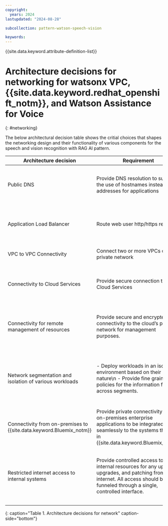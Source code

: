 ```yaml
---
copyright:
  years: 2024
lastupdated: "2024-08-28"

subcollection: pattern-watson-speech-vision

keywords:
---
```

{{site.data.keyword.attribute-definition-list}}

# Architecture decisions for networking for watsonx VPC, {{site.data.keyword.redhat_openshift_notm}}, and Watson Assistance for Voice 
{: #networking}

The below architectural decision table shows the critial choices that shapes the networking design and their functionality of various components for the speech and vision recognition with RAG AI pattern.

| Architecture decision                                                | Requirement                                                                                                                                            | Options                                                                                                                                                | Decision                                         | Rationale                                                                                                                                                                                                                                                      |
| ------------------------------------------------------------------------------- | ---------------------------------------------------------------------------------------------------------------------------------------------------------------- | ---------------------------------------------------------------------------------------------------------------------------------------------------------------- | ---------------------------------------------------------- | ------------------------------------------------------------------------------------------------------------------------------------------------------------------------------------------------------------------------------------------------------------------------ |
| Public DNS                                                                      | Provide DNS resolution to support the use of hostnames instead of IP addresses for applications                                                                  | - {{site.data.keyword.Bluemix_notm}} Internet Services (CIS)  \n -  {{site.data.keyword.Bluemix_notm}} DNS                                                       | {{site.data.keyword.Bluemix_notm}} Internet Services (CIS) | {{site.data.keyword.Bluemix_notm}} Internet Services support provisioning and configuring DNS records for public DNS resolution and can be integrated with the public VPC ALBs for the web tier.                                                                         |
| Application Load Balancer                                                       | Route web user http/https requests                                                                                                                               | - VPC application load balancer (ALB) \n -  VPC network load balancer (NLB)  \n -  HA proxy on a VSI (manual deployment)                                                                                                                   | VPC ALB                                                    | VPC ALB is recommended for web-based workloads. \n - Provides layer 4 and layer 7 load-balancing \n - Supports HTTP, HTTPS, and TCP requests \n - Supports SSL offloading.                                                                                                  |
| VPC to VPC Connectivity                                                         | Connect two or more VPCs over a private network                                                                                                                  | - Local Transit Gateway \n - Global Transit Gateway                                                                                               | Local Transit Gateway (TGW)                                | The Local Transit Gateway enables connectivity between the Management and Workload VPC                                                                                                                                                                                   |
| Connectivity to Cloud Services                                                  | Provide secure connection to Cloud Services                                                                                                                      | - Virtual Private Endpoints (VPE) \n - Public Cloud Service Endpoints\n                                       | Virtual Private Endpoints (VPE)                            | VPC Virtual Private Endpoints enable connectivity to {{site.data.keyword.Bluemix_notm}} services by using private IP addresses allocated from a VPC subnet.                                                                                                  |
| Connectivity for remote management of resources                                 | Provide secure and encrypted connectivity to the cloud’s private network for management purposes.                                                               | - Client VPN for VPC (Client-to-site) \n * VPN for VPC (Site-to-Site) \n - Direct Link                                                                                                           | VPN for VPC (Site-to-Site)                                                | VPN for VPC allows remote devices to securely connect to the VPC network. The management of {{site.data.keyword.Bluemix_notm}} resources happens remotely through a private connection by the operations team.                                                            |
| Network segmentation and isolation of various workloads                         | - Deploy workloads in an isolated environment based on their nature\n - Provide fine grained policies for the information flow across segments.                  | - Virtual Private Clouds (VPCs) combined \n - Subnets \n - Security Groups (SGs) \n - Network Access Control Lists (ACLs)ACLs                                                                                      | VPC, network ACLs, and Security Groups                                                       | VPCs provide secure, virtual networks for various tiers of the application, which are logically isolated from other public cloud tenants. The fine grained information policy flow can be achieved through appropriate security groups (SG) and Access Control Lists (ACLs)   |
| Connectivity from on-premises to {{site.data.keyword.Bluemix_notm}}              | Provide private connectivity for the on-premises enterprise applications to be integrated seamlessly to the systems that run in {{site.data.keyword.Bluemix_notm}} | * Site-to-site VPN connection \n * Client-to-site VPN connection \n * Direct Link \n                                                                              | Direct Link                                                | Direct Link is a high-speed private connectivity option that enables clients to establish an always-on link between the on-premises environments and {{site.data.keyword.Bluemix_notm}}.                                                                               |
| Restricted internet access to internal systems                                  | Provide controlled access to internal resources for any updates, upgrades, and patching from the internet. All access should be funneled through a single, controlled interface.    | * Virtual Private Network (VPN) \n * Privileged Access Management (PAM) solutions \n * Identity-Aware Proxies (IAP) \n * SSH or RDP Gateways \n * Bastion hosts | Bastion hosts                                              | A bastion host serves as an intermediary, allowing controlled access to internal resources while minimizing the attack surface. It is commonly used in cloud environments and traditional on-premises networks to provide secure access to instances in private subnets. |
{: caption="Table 1. Architecture decisions for network" caption-side="bottom"}

